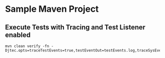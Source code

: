 # Sample Maven Project

## Execute Tests with Tracing and Test Listener enabled

```shell
mvn clean verify -fn -Djtec.opts=traceTestEvents=true,testEventOut=testEvents.log,traceSysEvents=true,sysEventOut=sysEvents.log
``` 


